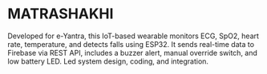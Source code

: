 # MATRASHAKHI
Developed for e-Yantra, this IoT-based wearable monitors ECG, SpO2, heart rate, temperature, and detects falls using ESP32. It sends real-time data to Firebase via REST API, includes a buzzer alert, manual override switch, and low battery LED. Led system design, coding, and integration.
